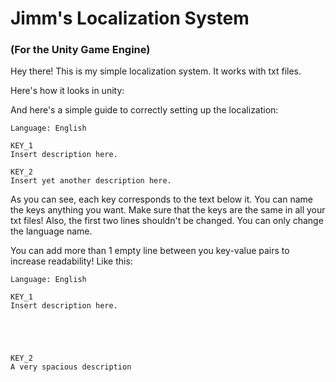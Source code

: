 # Jimm's Localization System
### (For the Unity Game Engine)
Hey there! This is my simple localization system. It works with txt files.

Here's how it looks in unity:

And here's a simple guide to correctly setting up the localization:
```
Language: English

KEY_1
Insert description here.

KEY_2
Insert yet another description here.
```
As you can see, each key corresponds to the text below it. You can name the keys anything you want. Make sure that the keys are the same in all your txt files!
Also, the first two lines shouldn't be changed. You can only change the language name.

You can add more than 1 empty line between you key-value pairs to increase readability!
Like this:
```
Language: English

KEY_1
Insert description here.





KEY_2
A very spacious description
```
